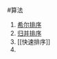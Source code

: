 #算法

1. [希尔排序](https://zhuanlan.zhihu.com/p/426103591)
2. [归并排序](https://zhuanlan.zhihu.com/p/426959440)
3. [[快速排序]]
4. 